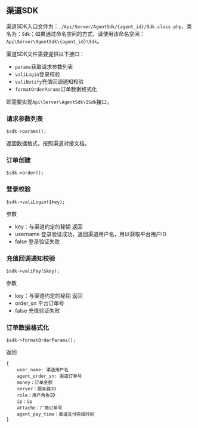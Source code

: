 ## 渠道SDK

渠道SDK入口文件为：`./Api/Server/AgentSdk/{agent_id}/Sdk.class.php`，类名为：`Sdk`；如果通过命名空间的方式，请使用该命名空间：`Api\Server\AgentSdk\{agent_id}\Sdk`。

渠道SDK文件需要提供以下接口：
- `params`获取请求参数列表
- `valiLogin`登录校验
- `valiNotify`充值回调通知校验
- `formatOrderParams`订单数据格式化

即需要实现`Api\Server\AgentSdk\ISdk`接口。


### 请求参数列表
```
$sdk->params();
```
返回数据格式，按照渠道对接文档。

### 订单创建
```
$sdk->order();
```

### 登录校验
```
$sdk->valiLogin($key);
```
参数
- key：与渠道约定的秘钥
返回
- username 登录验证成功，返回渠道用户名，用以获取平台用户ID
- false 登录验证失败

### 充值回调通知校验
```
$sdk->valiPay($key);
```
参数
- key：与渠道约定的秘钥
返回
- order_sn 平台订单号
- false 充值验证失败

### 订单数据格式化
```
$sdk->formatOrderParams();
```
返回
```
{
    user_name: 渠道用户名
    agent_order_sn: 渠道订单号
    money：订单金额
    server：服务器ID
    role：用户角色ID
    ip：ip
    attache：厂商订单号
    agent_pay_time：渠道支付完成时间
}
```

